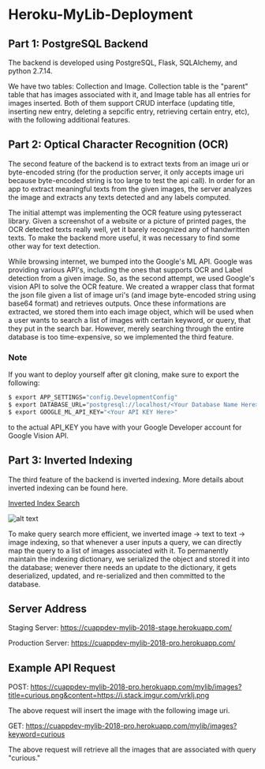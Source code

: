# Heroku-MyLib-Deployment

## Part 1: PostgreSQL Backend
The backend is developed using PostgreSQL, Flask, SQLAlchemy, and python 2.7.14.

We have two tables: Collection and Image. Collection table is the "parent" table that has images associated with it, and Image table has all entries for images inserted. Both of them support CRUD interface (updating title, inserting new entry, deleting a sepcific entry, retrieving certain entry, etc), with the following additional features.

## Part 2: Optical Character Recognition (OCR)
The second feature of the backend is to extract texts from an image uri or byte-encoded string (for the production server, it only accepts image uri because byte-encoded string is too large to test the api call). In order for an app to extract meaningful texts from the given images, the server analyzes the image and extracts any texts detected and any labels computed.

The initial attempt was implementing the OCR feature using pytesseract library. Given a screenshot of a website or a picture of printed pages, the OCR detected texts really well, yet it barely recognized any of handwritten texts. To make the backend more useful, it was necessary to find some other way for text detection.

While browsing internet, we bumped into the Google's ML API. Google was providing various API's, including the ones that supports OCR and Label detection from a given image. So, as the second attempt, we used Google's vision API to solve the OCR feature. We created a wrapper class that format the json file given a list of image uri's (and image byte-encoded string using base64 format) and retrieves outputs. Once these informations are extracted, we stored them into each image object, which will be used when a user wants to search a list of images with certain keyword, or query, that they put in the search bar. However, merely searching through the entire database is too time-expensive, so we implemented the third feature.

### Note
If you want to deploy yourself after git cloning, make sure to export the following:

```bash
$ export APP_SETTINGS="config.DevelopmentConfig"
$ export DATABASE_URL="postgresql://localhost/<Your Database Name Here>"
$ export GOOGLE_ML_API_KEY="<Your API KEY Here>"
```

to the actual API_KEY you have with your Google Developer account for Google Vision API.

## Part 3: Inverted Indexing
The third feature of the backend is inverted indexing. More details about inverted indexing can be found here.

[Inverted Index Search](https://www.quora.com/What-is-inverted-index-It-is-a-well-known-fact-that-you-need-to-build-indexes-to-implement-efficient-searches-What-is-the-difference-between-index-and-inverted-index-and-how-does-one-build-inverted-index)

![alt text](https://qph.fs.quoracdn.net/main-qimg-64eb40af5510bc3e201726674197b3dc-c)

To make query search more efficient, we inverted image -> text to text -> image indexing, so that whenever a user inputs a query, we can directly map the query to a list of images associated with it. To permanently maintain the indexing dictionary, we serialized the object and stored it into the database; wenever there needs an update to the dictionary, it gets deserialized, updated, and re-serialized and then committed to the database.

## Server Address
Staging Server: https://cuappdev-mylib-2018-stage.herokuapp.com/

Production Server: https://cuappdev-mylib-2018-pro.herokuapp.com/

## Example API Request
POST: https://cuappdev-mylib-2018-pro.herokuapp.com/mylib/images?title=curious.png&content=https://i.stack.imgur.com/vrkIj.png

The above request will insert the image with the following image uri.

GET: https://cuappdev-mylib-2018-pro.herokuapp.com/mylib/images?keyword=curious

The above request will retrieve all the images that are associated with query "curious."
